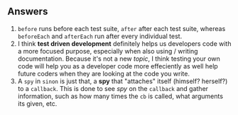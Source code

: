 ## Answers

1. `before` runs before each test suite, `after` after each test suite, whereas `beforeEach` and `afterEach` run after every individual test.
1. I think **test driven development** definitely helps us developers code with a more focused purpose, especially when also using / writing documentation. Because it's not a new _topic_, I think testing your own code will help you as a developer code more effeciently as well help future coders when they are looking at the code you write.
1. A `spy` in `sinon` is just that, a **spy** that "attaches" itself (himself? herself?) to a `callback`. This is done to see _spy_ on the `callback` and gather information, such as how many times the `cb` is called, what arguments its given, etc.
